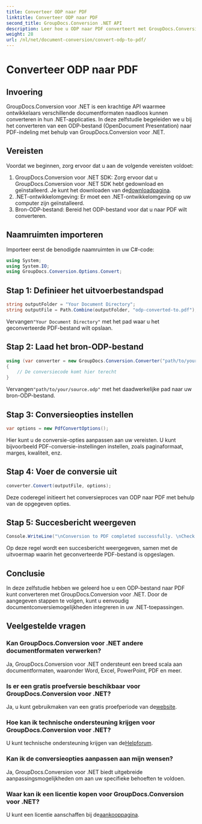 ```yaml
---
title: Converteer ODP naar PDF
linktitle: Converteer ODP naar PDF
second_title: GroupDocs.Conversion .NET API
description: Leer hoe u ODP naar PDF converteert met GroupDocs.Conversion voor .NET. Volg onze stapsgewijze handleiding voor een naadloze documentconversie.
weight: 28
url: /nl/net/document-conversion/convert-odp-to-pdf/
---
```


# Converteer ODP naar PDF

## Invoering
GroupDocs.Conversion voor .NET is een krachtige API waarmee ontwikkelaars verschillende documentformaten naadloos kunnen converteren in hun .NET-applicaties. In deze zelfstudie begeleiden we u bij het converteren van een ODP-bestand (OpenDocument Presentation) naar PDF-indeling met behulp van GroupDocs.Conversion voor .NET.
## Vereisten
Voordat we beginnen, zorg ervoor dat u aan de volgende vereisten voldoet:
1.  GroupDocs.Conversion voor .NET SDK: Zorg ervoor dat u GroupDocs.Conversion voor .NET SDK hebt gedownload en geïnstalleerd. Je kunt het downloaden van de[downloadpagina](https://releases.groupdocs.com/conversion/net/).
2. .NET-ontwikkelomgeving: Er moet een .NET-ontwikkelomgeving op uw computer zijn geïnstalleerd.
3. Bron-ODP-bestand: Bereid het ODP-bestand voor dat u naar PDF wilt converteren.

## Naamruimten importeren
Importeer eerst de benodigde naamruimten in uw C#-code:
```csharp
using System;
using System.IO;
using GroupDocs.Conversion.Options.Convert;
```
## Stap 1: Definieer het uitvoerbestandspad
```csharp
string outputFolder = "Your Document Directory";
string outputFile = Path.Combine(outputFolder, "odp-converted-to.pdf");
```
 Vervangen`"Your Document Directory"` met het pad waar u het geconverteerde PDF-bestand wilt opslaan.
## Stap 2: Laad het bron-ODP-bestand
```csharp
using (var converter = new GroupDocs.Conversion.Converter("path/to/your/source.odp"))
{
    // De conversiecode komt hier terecht
}
```
 Vervangen`"path/to/your/source.odp"` met het daadwerkelijke pad naar uw bron-ODP-bestand.
## Stap 3: Conversieopties instellen
```csharp
var options = new PdfConvertOptions();
```
Hier kunt u de conversie-opties aanpassen aan uw vereisten. U kunt bijvoorbeeld PDF-conversie-instellingen instellen, zoals paginaformaat, marges, kwaliteit, enz.
## Stap 4: Voer de conversie uit
```csharp
converter.Convert(outputFile, options);
```
Deze coderegel initieert het conversieproces van ODP naar PDF met behulp van de opgegeven opties.
## Stap 5: Succesbericht weergeven
```csharp
Console.WriteLine("\nConversion to PDF completed successfully. \nCheck output in {0}", outputFolder);
```
Op deze regel wordt een succesbericht weergegeven, samen met de uitvoermap waarin het geconverteerde PDF-bestand is opgeslagen.

## Conclusie
In deze zelfstudie hebben we geleerd hoe u een ODP-bestand naar PDF kunt converteren met GroupDocs.Conversion voor .NET. Door de aangegeven stappen te volgen, kunt u eenvoudig documentconversiemogelijkheden integreren in uw .NET-toepassingen.
## Veelgestelde vragen
### Kan GroupDocs.Conversion voor .NET andere documentformaten verwerken?
Ja, GroupDocs.Conversion voor .NET ondersteunt een breed scala aan documentformaten, waaronder Word, Excel, PowerPoint, PDF en meer.
### Is er een gratis proefversie beschikbaar voor GroupDocs.Conversion voor .NET?
 Ja, u kunt gebruikmaken van een gratis proefperiode van de[website](https://releases.groupdocs.com/).
### Hoe kan ik technische ondersteuning krijgen voor GroupDocs.Conversion voor .NET?
 U kunt technische ondersteuning krijgen van de[Helpforum](https://forum.groupdocs.com/c/conversion/11).
### Kan ik de conversieopties aanpassen aan mijn wensen?
Ja, GroupDocs.Conversion voor .NET biedt uitgebreide aanpassingsmogelijkheden om aan uw specifieke behoeften te voldoen.
### Waar kan ik een licentie kopen voor GroupDocs.Conversion voor .NET?
 U kunt een licentie aanschaffen bij de[aankooppagina](https://purchase.groupdocs.com/buy).